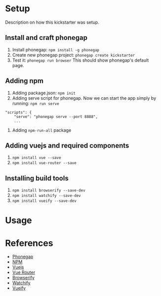 # Setup
Description on how this kickstarter was setup.

## Install and craft phonegap
1. Install phonegap: `npm install -g phonegap`
1. Create new phonegap project: `phonegap create kickstarter`
1. Test it: `phonegap run browser`
This should show phonegap's default page.

## Adding npm
1. Adding package.json: `npm init`
1. Adding serve script for phonegap. Now we can start the app simply by running: `npm run serve`
```
"scripts": {
    "serve": "phonegap serve --port 8888",
    ...
```
1. Adding `npm-run-all` package

## Adding vuejs and required components
1. `npm install vue --save`
1. `npm install vue-router --save`

## Installing build tools
1. `npm install browserify --save-dev`
1. `npm install watchify --save-dev`
1. `npm install vueify --save-dev`

# Usage


# References
* [Phonegap](https://phonegap.com/)
* [NPM](https://www.npmjs.com/)
* [Vuejs]()
* [Vue Router]()
* [Browserify](https://www.npmjs.com/package/browserify)
* [Watchify](https://www.npmjs.com/package/browserify)
* [Vueify](https://www.npmjs.com/package/vueify)